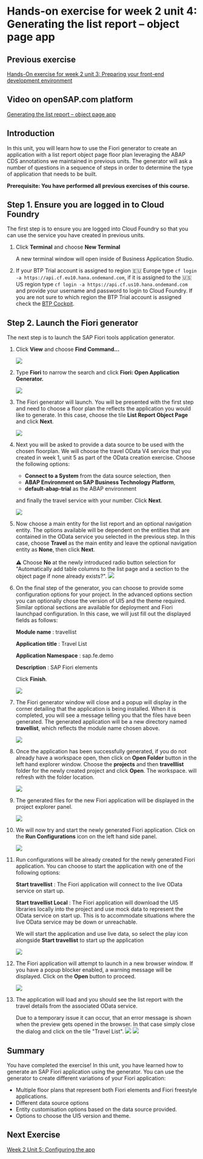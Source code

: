 # Hands-on exercise for week 2 unit 4:<br/>Generating the list report – object page app

## Previous exercise
[Hands-On exercise for week 2 unit 3: Preparing your front-end development environment](unit3.md)

## Video on openSAP.com platform
[Generating the list report – object page app](https://open.sap.com/courses/fiori-ea1/items/GnkhFA7CKcRoH2pRJnUtm)

## Introduction
In this unit, you will learn how to use the Fiori generator to create an application with a list report object page floor plan leveraging the ABAP CDS annotations we maintained in previous units.  The generator will ask a number of questions in a sequence of steps in order to determine the type of application that needs to be built.

**Prerequisite: You have performed all previous exercises of this course.**

## Step 1. Ensure you are logged in to Cloud Foundry

The first step is to ensure you are logged into Cloud Foundry so that you can use the service you have created in previous units.

1. Click **Terminal** and choose **New Terminal**

    A new terminal window will open inside of Business Application Studio.  

2. If your BTP Trial account is assigned to region 🇪🇺 Europe type `cf login -a https://api.cf.eu10.hana.ondemand.com`, if it is assigned to the 🇺🇸 US region type `cf login -a https://api.cf.us10.hana.ondemand.com` and provide your username and password to login to Cloud Foundry. If you are not sure to which region the BTP Trial account is assigned check the [BTP Cockpit](https://account.hanatrial.ondemand.com/trial/#).

## Step 2. Launch the Fiori generator

The next step is to launch the SAP Fiori tools application generator.  

1. Click **View** and choose **Find Command\.\..**

    ![](images/unit4/CreateApp_1.png)


2. Type **Fiori** to narrow the search and click **Fiori: Open Application Generator.** 

    ![](images/unit4/CreateApp_2.png)
  

3. The Fiori generator will launch.  You will be presented with the first step and need to choose a floor plan the reflects the application you would like to generate.  In this case, choose the tile **List Report Object Page**  and click **Next**. 

    ![](images/unit4/CreateApp_3.png)
  

4. Next you will be asked to provide a data source to be used with the chosen floorplan.  We will choose the travel OData V4 service that you created in week 1, unit 5 as part of the OData creation exercise.  Choose the following options:

    - **Connect to a System** from the data source selection, then
    - **ABAP Environment on SAP Business Technology Platform**, 
    - **default-abap-trial** as the ABAP environment
    
    and finally the travel service with your number.  Click **Next**. 

   ![](images/unit4/CreateApp_4.png)
  

5. Now choose a main entity for the list report and an optional navigation entity.  The options available will be dependent on the entities that are contained in the OData service you selected in the previous step.  In this case, choose **Travel** as the main entity and leave the optional navigation entity as **None**, then click **Next**.
   <br><br> 
   ⚠️ Choose **No** at the newly introduced radio button selection for "Automatically add table columns to the list page and a section to the object page if none already exists?". 
    ![](images/unit4/CreateApp_5.png)

  
6. On the final step of the generator, you can choose to provide some configuration options for your project. In the advanced options section you can optionally chose the version of UI5 and the theme required.  Similar optional sections are available for deployment and Fiori launchpad configuration.  In this case, we will just fill out the displayed fields as follows:

   **Module name** : travellist

   **Application title** : Travel List

   **Application Namespace** : sap.fe.demo

   **Description** : SAP Fiori elements

    Click **Finish**.
  
    ![](images/unit4/CreateApp_6.png)

  
7. The Fiori generator window will close and a popup will display in the corner detailing that the application is being installed.  When it is completed, you will see a message telling you that the files have been generated.  The generated application will be a new directory named **travellist**, which reflects the module name chosen above.

    ![](images/unit4/CreateApp_7.png)


8. Once the application has been successfully generated, if you do not already have a workspace open, then click on **Open Folder** button in the left hand explorer window. Choose the **projects** and then **travelllist** folder for the newly created project and click **Open**. The workspace. will refresh with the folder location.

    ![](images/unit4/StartApp_1.png)

  
9. The generated files for the new Fiori application will be displayed in the project explorer panel.

    ![](images/unit4/StartApp_2.png)

  
10. We will now try and start the newly generated Fiori application.  Click on the **Run Configurations** icon on the left hand side panel.

    ![](images/unit4/StartApp_3.png)


11. Run configurations will be already created for the newly generated Fiori application.  You can choose to start the application with one of the following options:

    **Start travellist** : The Fiori application will connect to the live OData service on start up.

    **Start travellist Local** : The Fiori application will download the UI5 libraries locally into the project and use mock data to represent the OData service on start up.
    This is to accommodate situations where the live OData service may be down or unreachable.
   
    We will start the application and use live data, so select the play icon alongside **Start travellist** to start up the application

     ![](images/unit4/StartApp_4.png)

  
12. The Fiori application will attempt to launch in a new browser window.  If you have a popup blocker enabled, a warning message will be displayed.  Click on the **Open** button to proceed.

    ![](images/unit4/StartApp_5.png)

  
13. The application will load and you should see the list report with the travel details from the associated OData service.
    
    Due to a temporary issue it can occur, that an error message is shown when the preview gets opened in the browser. 
    In that case simply close the dialog and click on the tile "Travel List".
    ![](images/unit4/StartApp_7.png)
    ![](images/unit4/StartApp_6.png)

  
## Summary
You have completed the exercise!
In this unit, you have learned how to generate an SAP Fiori application using the generator.  You can use the generator to create different variations of your Fiori application:

- Multiple floor plans that represent both Fiori elements and Fiori freestyle applications.
- Different data source options
- Entity customisation options based on the data source provided.
- Options to choose the UI5 version and theme.

## Next Exercise
[Week 2 Unit 5: Configuring the app](unit5.md)
